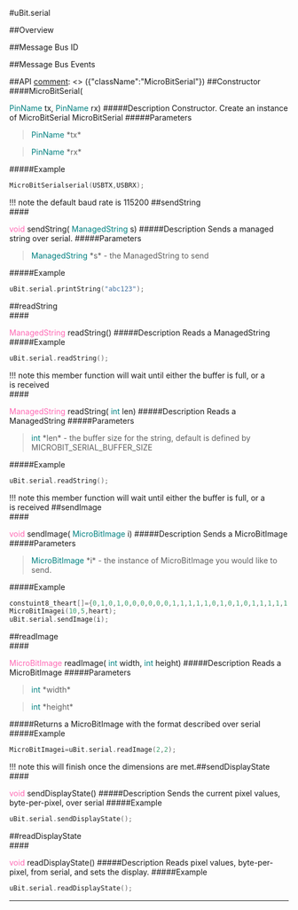 #uBit.serial

##Overview

##Message Bus ID

##Message Bus Events

##API
[comment]: <> ({"className":"MicroBitSerial"})
##Constructor
<br/>
####MicroBitSerial( <div style='color:#008080; display:inline-block'>PinName</div> tx,  <div style='color:#008080; display:inline-block'>PinName</div> rx)
#####Description
Constructor. Create an instance of  MicroBitSerial MicroBitSerial
#####Parameters

>  <div style='color:#008080; display:inline-block'>PinName</div> *tx*

>  <div style='color:#008080; display:inline-block'>PinName</div> *rx*
#####Example
```c++
MicroBitSerialserial(USBTX,USBRX);

```

!!! note
    the default baud rate is 115200 ##sendString
<br/>
####<div style='color:#FF69B4; display:inline-block'>void</div> sendString( <div style='color:#008080; display:inline-block'>ManagedString</div> s)
#####Description
Sends a managed string over serial.
#####Parameters

>  <div style='color:#008080; display:inline-block'>ManagedString</div> *s* - the  ManagedString  to send
#####Example
```c++
uBit.serial.printString("abc123");

```
##readString
<br/>
####<div style='color:#FF69B4; display:inline-block'>ManagedString</div> readString()
#####Description
Reads a  ManagedString
#####Example
```c++
uBit.serial.readString();

```

!!! note
    this member function will wait until either the buffer is full, or a  
     is received <br/>
####<div style='color:#FF69B4; display:inline-block'>ManagedString</div> readString( <div style='color:#008080; display:inline-block'>int</div> len)
#####Description
Reads a  ManagedString
#####Parameters

>  <div style='color:#008080; display:inline-block'>int</div> *len* - the buffer size for the string, default is defined by MICROBIT_SERIAL_BUFFER_SIZE
#####Example
```c++
uBit.serial.readString();

```

!!! note
    this member function will wait until either the buffer is full, or a  
     is received ##sendImage
<br/>
####<div style='color:#FF69B4; display:inline-block'>void</div> sendImage( <div style='color:#008080; display:inline-block'>MicroBitImage</div> i)
#####Description
Sends a  MicroBitImage
#####Parameters

>  <div style='color:#008080; display:inline-block'>MicroBitImage</div> *i* - the instance of  MicroBitImage  you would like to send.
#####Example
```c++
constuint8_theart[]={0,1,0,1,0,0,0,0,0,0,1,1,1,1,1,0,1,0,1,0,1,1,1,1,1,0,1,1,1,0,0,1,1,1,0,0,0,1,0,0,0,0,1,0,0,0,0,0,0,0,};//acuteheart
MicroBitImagei(10,5,heart);
uBit.serial.sendImage(i);

```
##readImage
<br/>
####<div style='color:#FF69B4; display:inline-block'>MicroBitImage</div> readImage( <div style='color:#008080; display:inline-block'>int</div> width,  <div style='color:#008080; display:inline-block'>int</div> height)
#####Description
Reads a  MicroBitImage
#####Parameters

>  <div style='color:#008080; display:inline-block'>int</div> *width*

>  <div style='color:#008080; display:inline-block'>int</div> *height*
#####Returns
a  MicroBitImage  with the format described over serial
#####Example
```c++
MicroBitImagei=uBit.serial.readImage(2,2);

```

!!! note
    this will finish once the dimensions are met.##sendDisplayState
<br/>
####<div style='color:#FF69B4; display:inline-block'>void</div> sendDisplayState()
#####Description
Sends the current pixel values, byte-per-pixel, over serial
#####Example
```c++
uBit.serial.sendDisplayState();

```
##readDisplayState
<br/>
####<div style='color:#FF69B4; display:inline-block'>void</div> readDisplayState()
#####Description
Reads pixel values, byte-per-pixel, from serial, and sets the display.
#####Example
```c++
uBit.serial.readDisplayState();

```
____
[comment]: <> ({"end":"MicroBitSerial"})
